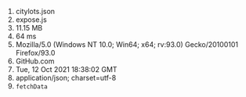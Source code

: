 1. citylots.json
2. expose.js
3. 11.15 MB
4. 64 ms
5. Mozilla/5.0 (Windows NT 10.0; Win64; x64; rv:93.0) Gecko/20100101 Firefox/93.0
6. GitHub.com
7. Tue, 12 Oct 2021 18:38:02 GMT
8. application/json; charset=utf-8
9. `fetchData`